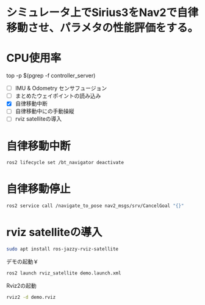 # シミュレータ上でSirius3をNav2で自律移動させ、パラメタの性能評価をする。

# CPU使用率
top -p $(pgrep -f controller_server)

<!-- ToDoList -->
- [ ] IMU & Odometry センサフュージョン
- [ ] まとめたウェイポイントの読み込み
- [x] 自律移動中断
- [ ] 自律移動中にの手動操縦
- [ ] rviz satelliteの導入

# 自律移動中断
```bash
ros2 lifecycle set /bt_navigator deactivate
```

# 自律移動停止
```bash
ros2 service call /navigate_to_pose nav2_msgs/srv/CancelGoal "{}"
```

# rviz satelliteの導入
```bash
sudo apt install ros-jazzy-rviz-satellite
```
デモの起動￥
```bash
ros2 launch rviz_satellite demo.launch.xml
```
Rviz2の起動
```bash
rviz2 -d demo.rviz
```